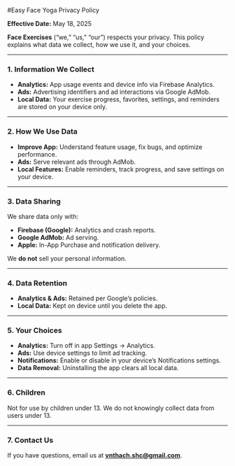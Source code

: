 #Easy Face Yoga Privacy Policy

**Effective Date:** May 18, 2025

**Face Exercises** (“we,” “us,” “our”) respects your privacy. This policy explains what data we collect, how we use it, and your choices.

---

### 1. Information We Collect
- **Analytics:** App usage events and device info via Firebase Analytics.  
- **Ads:** Advertising identifiers and ad interactions via Google AdMob.  
- **Local Data:** Your exercise progress, favorites, settings, and reminders are stored on your device only.

---

### 2. How We Use Data
- **Improve App:** Understand feature usage, fix bugs, and optimize performance.  
- **Ads:** Serve relevant ads through AdMob.  
- **Local Features:** Enable reminders, track progress, and save settings on your device.

---

### 3. Data Sharing
We share data only with:
- **Firebase (Google):** Analytics and crash reports.  
- **Google AdMob:** Ad serving.  
- **Apple:** In-App Purchase and notification delivery.

We **do not** sell your personal information.

---

### 4. Data Retention
- **Analytics & Ads:** Retained per Google’s policies.  
- **Local Data:** Kept on device until you delete the app.

---

### 5. Your Choices
- **Analytics:** Turn off in app Settings → Analytics.  
- **Ads:** Use device settings to limit ad tracking.  
- **Notifications:** Enable or disable in your device’s Notifications settings.  
- **Data Removal:** Uninstalling the app clears all local data.

---

### 6. Children
Not for use by children under 13. We do not knowingly collect data from users under 13.

---

### 7. Contact Us
If you have questions, email us at **vnthach.shc@gmail.com**.
